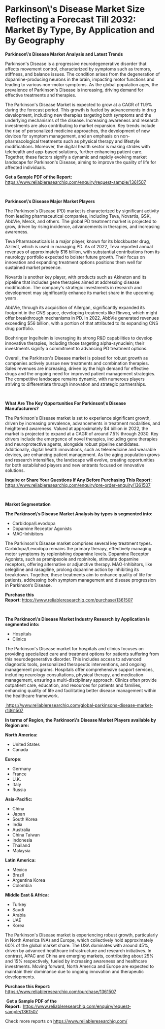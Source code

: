 <p><h1>Parkinson\'s Disease Market Size Reflecting a Forecast Till 2032: Market By Type, By Application and By Geography</h1></p><p><strong>Parkinson\'s Disease Market Analysis and Latest Trends</strong></p>
<p><p>Parkinson's Disease is a progressive neurodegenerative disorder that affects movement control, characterized by symptoms such as tremors, stiffness, and balance issues. The condition arises from the degeneration of dopamine-producing neurons in the brain, impacting motor functions and leading to various non-motor symptoms. As the global population ages, the prevalence of Parkinson's Disease is increasing, driving demand for effective treatments and therapies.</p><p>The Parkinson's Disease Market is expected to grow at a CAGR of 11.9% during the forecast period. This growth is fueled by advancements in drug development, including new therapies targeting both symptoms and the underlying mechanisms of the disease. Increasing awareness and research investments are also contributing to market expansion. Key trends include the rise of personalized medicine approaches, the development of new devices for symptom management, and an emphasis on non-pharmacological treatments such as physical therapy and lifestyle modifications. Moreover, the digital health sector is making strides with telehealth and app-based solutions, further enhancing patient care. Together, these factors signify a dynamic and rapidly evolving market landscape for Parkinson's Disease, aiming to improve the quality of life for affected individuals.</p></p>
<p><strong>Get a Sample PDF of the Report:&nbsp;</strong> <a href="https://www.reliableresearchiq.com/enquiry/request-sample/1361507?utm_campaign=3296&utm_medium=2&utm_source=Github&utm_content=ia&utm_term=22032025&utm_id=parkinsons-disease">https://www.reliableresearchiq.com/enquiry/request-sample/1361507</a></p>
<p>&nbsp;</p>
<p><strong>Parkinson\'s Disease Major Market Players</strong></p>
<p><p>The Parkinson's Disease (PD) market is characterized by significant activity from leading pharmaceutical companies, including Teva, Novartis, GSK, AbbVie, Merck, and others. The global PD treatment market is projected to grow, driven by rising incidence, advancements in therapies, and increasing awareness.</p><p>Teva Pharmaceuticals is a major player, known for its blockbuster drug, Azilect, which is used in managing PD. As of 2022, Teva reported annual revenues of approximately $16 billion, with substantial contributions from its neurology portfolio expected to bolster future growth. Their focus on innovation and expanding treatment options positions them well for sustained market presence.</p><p>Novartis is another key player, with products such as Akineton and its pipeline that includes gene therapies aimed at addressing disease modification. The company's strategic investments in research and development may significantly enhance its market share in the upcoming years.</p><p>AbbVie, through its acquisition of Allergan, significantly expanded its footprint in the CNS space, developing treatments like Rinvoq, which might offer breakthrough mechanisms in PD. In 2022, AbbVie generated revenues exceeding $56 billion, with a portion of that attributed to its expanding CNS drug portfolio.</p><p>Boehringer Ingelheim is leveraging its strong R&D capabilities to develop innovative therapies, including those targeting alpha-synuclein; their investments signify a commitment to advancing PD treatment options.</p><p>Overall, the Parkinson's Disease market is poised for robust growth as companies actively pursue new treatments and combination therapies. Sales revenues are increasing, driven by the high demand for effective drugs and the ongoing need for improved patient management strategies. The competitive landscape remains dynamic, with numerous players striving to differentiate through innovation and strategic partnerships.</p></p>
<p>&nbsp;</p>
<p><strong>What Are The Key Opportunities For Parkinson\'s Disease Manufacturers?</strong></p>
<p><p>The Parkinson's Disease market is set to experience significant growth, driven by increasing prevalence, advancements in treatment modalities, and heightened awareness. Valued at approximately $4 billion in 2022, the market is projected to expand at a CAGR of around 7.5% through 2030. Key drivers include the emergence of novel therapies, including gene therapies and neuroprotective agents, alongside robust pipeline candidates. Additionally, digital health innovations, such as telemedicine and wearable devices, are enhancing patient management. As the aging population grows and research intensifies, the landscape will evolve, creating opportunities for both established players and new entrants focused on innovative solutions.</p></p>
<p><strong>Inquire or Share Your Questions If Any Before Purchasing This Report:</strong> <a href="https://www.reliableresearchiq.com/enquiry/pre-order-enquiry/1361507?utm_campaign=3296&utm_medium=2&utm_source=Github&utm_content=ia&utm_term=22032025&utm_id=parkinsons-disease">https://www.reliableresearchiq.com/enquiry/pre-order-enquiry/1361507</a></p>
<p>&nbsp;</p>
<p><strong>Market Segmentation</strong></p>
<p><strong>The Parkinson\'s Disease Market Analysis by types is segmented into:</strong></p>
<p><ul><li>Carbidopa/Levodopa</li><li>Dopamine Receptor Agonists</li><li>MAO-Inhibitors</li></ul></p>
<p><p>The Parkinson's Disease market comprises several key treatment types. Carbidopa/Levodopa remains the primary therapy, effectively managing motor symptoms by replenishing dopamine levels. Dopamine Receptor Agonists, such as pramipexole and ropinirole, stimulate dopamine receptors, offering alternative or adjunctive therapy. MAO-Inhibitors, like selegiline and rasagiline, prolong dopamine action by inhibiting its breakdown. Together, these treatments aim to enhance quality of life for patients, addressing both symptom management and disease progression in Parkinson’s Disease.</p></p>
<p><strong>Purchase this Report:&nbsp;</strong><a href="https://www.reliableresearchiq.com/purchase/1361507?utm_campaign=3296&utm_medium=2&utm_source=Github&utm_content=ia&utm_term=22032025&utm_id=parkinsons-disease">https://www.reliableresearchiq.com/purchase/1361507</a></p>
<p>&nbsp;</p>
<p><strong>The Parkinson\'s Disease Market Industry Research by Application is segmented into:</strong></p>
<p><ul><li>Hospitals</li><li>Clinics</li></ul></p>
<p><p>The Parkinson's Disease market for hospitals and clinics focuses on providing specialized care and treatment options for patients suffering from this neurodegenerative disorder. This includes access to advanced diagnostic tools, personalized therapeutic interventions, and ongoing management programs. Hospitals offer comprehensive support services, including neurology consultations, physical therapy, and medication management, ensuring a multi-disciplinary approach. Clinics often provide outpatient care, education, and resources for patients and families, enhancing quality of life and facilitating better disease management within the healthcare framework.</p></p>
<p><a href="https://www.reliableresearchiq.com/global-parkinsons-disease-market-r1361507?utm_campaign=3296&utm_medium=2&utm_source=Github&utm_content=ia&utm_term=22032025&utm_id=parkinsons-disease">&nbsp;https://www.reliableresearchiq.com/global-parkinsons-disease-market-r1361507</a></p>
<p><strong>In terms of Region, the Parkinson\'s Disease Market Players available by Region are:</strong></p>
<p>
    <p> <strong> North America: </strong>
        <ul>
            <li>United States</li>
            <li>Canada</li>
        </ul>
        </p> 
    <p> <strong> Europe: </strong>
        <ul>
            <li>Germany</li>
            <li>France</li>
            <li>U.K.</li>
            <li>Italy</li>
            <li>Russia</li>
        </ul>
        </p> 
    <p> <strong> Asia-Pacific: </strong>
        <ul>
            <li>China</li>
            <li>Japan</li>
            <li>South Korea</li>
            <li>India</li>
            <li>Australia</li>
            <li>China Taiwan</li>
            <li>Indonesia</li>
            <li>Thailand</li>
            <li>Malaysia</li>
        </ul>
        </p> 
    <p> <strong> Latin America: </strong>
        <ul>
            <li>Mexico</li>
            <li>Brazil</li>
            <li>Argentina Korea</li>
            <li>Colombia</li>
        </ul>
        </p> 
    <p> <strong> Middle East & Africa: </strong>
        <ul>
            <li>Turkey</li>
            <li>Saudi</li>
            <li>Arabia</li>
            <li>UAE</li>
            <li>Korea</li>
        </ul>
    </p>
    </p>
<p><p>The Parkinson's Disease market is experiencing robust growth, particularly in North America (NA) and Europe, which collectively hold approximately 60% of the global market share. The USA dominates with around 45%, driven by advanced healthcare infrastructure and research initiatives. In contrast, APAC and China are emerging markets, contributing about 25% and 15% respectively, fueled by increasing awareness and healthcare investments. Moving forward, North America and Europe are expected to maintain their dominance due to ongoing innovation and therapeutic developments.</p></p>
<p><strong>Purchase this Report: </strong><a href="https://www.reliableresearchiq.com/purchase/1361507?utm_campaign=3296&utm_medium=2&utm_source=Github&utm_content=ia&utm_term=22032025&utm_id=parkinsons-disease">https://www.reliableresearchiq.com/purchase/1361507</a></p>
<p>&nbsp;<strong>Get a Sample PDF of the Report:&nbsp;&nbsp;</strong><a href="https://www.reliableresearchiq.com/enquiry/request-sample/1361507?utm_campaign=3296&utm_medium=2&utm_source=Github&utm_content=ia&utm_term=22032025&utm_id=parkinsons-disease">https://www.reliableresearchiq.com/enquiry/request-sample/1361507</a></p>
<p><strong></strong></p>
<p>Check more reports on <a href="https://www.reliableresearchiq.com/?utm_campaign=3296&utm_medium=2&utm_source=Github&utm_content=ia&utm_term=22032025&utm_id=parkinsons-disease">https://www.reliableresearchiq.com/</a></p>